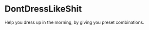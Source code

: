 DontDressLikeShit
=================

Help you dress up in the morning, by giving you preset combinations.
